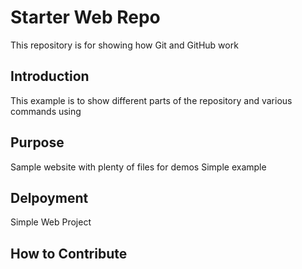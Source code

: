# Starter Web Repo

This repository is for showing how Git and GitHub work

## Introduction
This example is to show different parts of the repository and various commands using 

## Purpose

Sample website with plenty of files for demos
Simple example
## Delpoyment
Simple Web Project

## How to Contribute